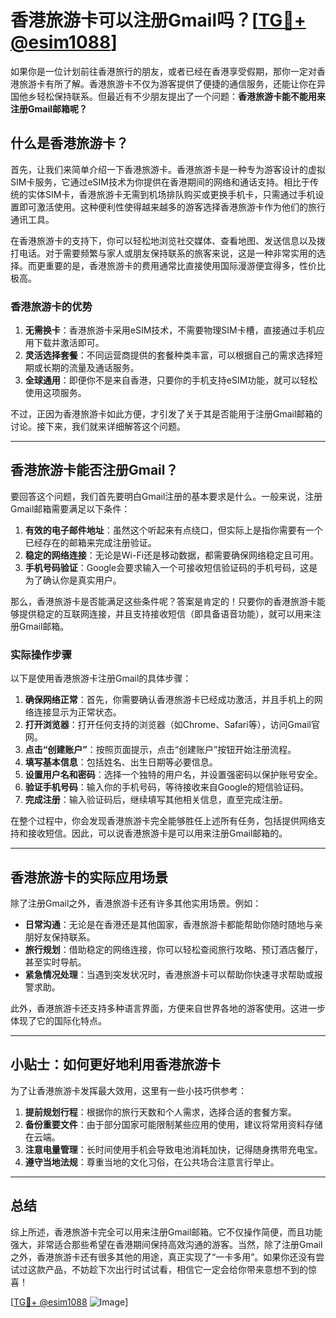 # 香港旅游卡可以注册Gmail吗？[[TG💪+ @esim1088](https://t.me/s/esim1088)]

如果你是一位计划前往香港旅行的朋友，或者已经在香港享受假期，那你一定对香港旅游卡有所了解。香港旅游卡不仅为游客提供了便捷的通信服务，还能让你在异国他乡轻松保持联系。但最近有不少朋友提出了一个问题：**香港旅游卡能不能用来注册Gmail邮箱呢？**

## 什么是香港旅游卡？

首先，让我们来简单介绍一下香港旅游卡。香港旅游卡是一种专为游客设计的虚拟SIM卡服务，它通过eSIM技术为你提供在香港期间的网络和通话支持。相比于传统的实体SIM卡，香港旅游卡无需到机场排队购买或更换手机卡，只需通过手机设置即可激活使用。这种便利性使得越来越多的游客选择香港旅游卡作为他们的旅行通讯工具。

在香港旅游卡的支持下，你可以轻松地浏览社交媒体、查看地图、发送信息以及拨打电话。对于需要频繁与家人或朋友保持联系的旅客来说，这是一种非常实用的选择。而更重要的是，香港旅游卡的费用通常比直接使用国际漫游便宜得多，性价比极高。

### 香港旅游卡的优势

1. **无需换卡**：香港旅游卡采用eSIM技术，不需要物理SIM卡槽，直接通过手机应用下载并激活即可。
2. **灵活选择套餐**：不同运营商提供的套餐种类丰富，可以根据自己的需求选择短期或长期的流量及通话服务。
3. **全球通用**：即便你不是来自香港，只要你的手机支持eSIM功能，就可以轻松使用这项服务。

不过，正因为香港旅游卡如此方便，才引发了关于其是否能用于注册Gmail邮箱的讨论。接下来，我们就来详细解答这个问题。

---

## 香港旅游卡能否注册Gmail？

要回答这个问题，我们首先要明白Gmail注册的基本要求是什么。一般来说，注册Gmail邮箱需要满足以下条件：

1. **有效的电子邮件地址**：虽然这个听起来有点绕口，但实际上是指你需要有一个已经存在的邮箱来完成注册验证。
2. **稳定的网络连接**：无论是Wi-Fi还是移动数据，都需要确保网络稳定且可用。
3. **手机号码验证**：Google会要求输入一个可接收短信验证码的手机号码，这是为了确认你是真实用户。

那么，香港旅游卡是否能满足这些条件呢？答案是肯定的！只要你的香港旅游卡能够提供稳定的互联网连接，并且支持接收短信（即具备语音功能），就可以用来注册Gmail邮箱。

### 实际操作步骤

以下是使用香港旅游卡注册Gmail的具体步骤：

1. **确保网络正常**：首先，你需要确认香港旅游卡已经成功激活，并且手机上的网络连接显示为正常状态。
2. **打开浏览器**：打开任何支持的浏览器（如Chrome、Safari等），访问Gmail官网。
3. **点击“创建账户”**：按照页面提示，点击“创建账户”按钮开始注册流程。
4. **填写基本信息**：包括姓名、出生日期等必要信息。
5. **设置用户名和密码**：选择一个独特的用户名，并设置强密码以保护账号安全。
6. **验证手机号码**：输入你的手机号码，等待接收来自Google的短信验证码。
7. **完成注册**：输入验证码后，继续填写其他相关信息，直至完成注册。

在整个过程中，你会发现香港旅游卡完全能够胜任上述所有任务，包括提供网络支持和接收短信。因此，可以说香港旅游卡是可以用来注册Gmail邮箱的。

---

## 香港旅游卡的实际应用场景

除了注册Gmail之外，香港旅游卡还有许多其他实用场景。例如：

- **日常沟通**：无论是在香港还是其他国家，香港旅游卡都能帮助你随时随地与亲朋好友保持联系。
- **旅行规划**：借助稳定的网络连接，你可以轻松查阅旅行攻略、预订酒店餐厅，甚至实时导航。
- **紧急情况处理**：当遇到突发状况时，香港旅游卡可以帮助你快速寻求帮助或报警求助。

此外，香港旅游卡还支持多种语言界面，方便来自世界各地的游客使用。这进一步体现了它的国际化特点。

---

## 小贴士：如何更好地利用香港旅游卡

为了让香港旅游卡发挥最大效用，这里有一些小技巧供参考：

1. **提前规划行程**：根据你的旅行天数和个人需求，选择合适的套餐方案。
2. **备份重要文件**：由于部分国家可能限制某些应用的使用，建议将常用资料存储在云端。
3. **注意电量管理**：长时间使用手机会导致电池消耗加快，记得随身携带充电宝。
4. **遵守当地法规**：尊重当地的文化习俗，在公共场合注意言行举止。

---

## 总结

综上所述，香港旅游卡完全可以用来注册Gmail邮箱。它不仅操作简便，而且功能强大，非常适合那些希望在香港期间保持高效沟通的游客。当然，除了注册Gmail之外，香港旅游卡还有很多其他的用途，真正实现了“一卡多用”。如果你还没有尝试过这款产品，不妨趁下次出行时试试看，相信它一定会给你带来意想不到的惊喜！

[[TG💪+ @esim1088](https://t.me/s/esim1088) ![Image](https://i.postimg.cc/4NQfJmqS/Snipaste-2025-05-13-00-14-12.png)]